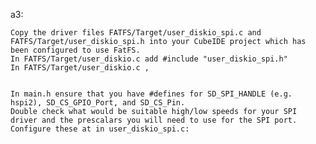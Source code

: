 


a3:

    Copy the driver files FATFS/Target/user_diskio_spi.c and FATFS/Target/user_diskio_spi.h into your CubeIDE project which has been configured to use FatFS.
    In FATFS/Target/user_diskio.c add #include "user_diskio_spi.h"
    In FATFS/Target/user_diskio.c , 


    In main.h ensure that you have #defines for SD_SPI_HANDLE (e.g. hspi2), SD_CS_GPIO_Port, and SD_CS_Pin.
    Double check what would be suitable high/low speeds for your SPI driver and the prescalars you will need to use for the SPI port. Configure these at in user_diskio_spi.c:
